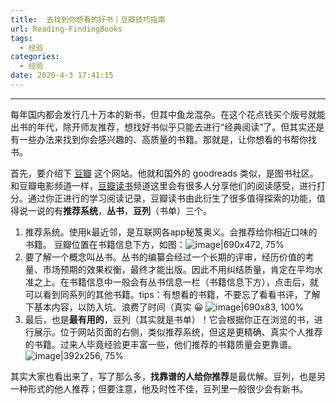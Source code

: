 ```yaml
---
title:  去找到你想看的好书丨豆瓣技巧指南
url: Reading-FindingBooks
tags:
  - 经验
categories:
  - 经验
date: 2020-4-3 17:41:15
---
```


* * *

每年国内都会发行几十万本的新书，但其中鱼龙混杂。在这个花点钱买个版号就能出书的年代，除开师友推荐，想找好书似乎只能去进行“经典阅读”了。但其实还是有一些办法来找到你会感兴趣的、高质量的书籍。那就是，让你想看的书帮你找书。

首先，要介绍下 [豆瓣](https://www.douban.com/) 这个网站。他就和国外的 goodreads 类似，是图书社区。和豆瓣电影频道一样，[豆瓣读书](https://book.douban.com/)频道这里会有很多人分享他们的阅读感受，进行打分。通过你正进行的学习阅读记录，豆瓣读书由此衍生了很多值得探索的功能，值得说一说的有**推荐系统**，**丛书**，**豆列**（书单）三个。

1. 推荐系统。使用k最近邻，是互联网各app秘笈奥义。会推荐给你相近口味的书籍。
豆瓣位置在书籍信息下方，如图：![image|690x472, 75%](https://dev.bbs.sjtu.edu.cn/uploads/default/original/2X/0/005f1306e2d9e0791c2a8af687eb0e41c3b1d6f0.jpeg) 
2. 要了解一个概念叫丛书。丛书的编纂会经过一个长期的评审，经历价值的考量、市场预期的效果权衡，最终才能出版。因此不用纠结质量，肯定在平均水准之上。在书籍信息中一般会有丛书信息一栏（书籍信息下方），点击后，就可以看到同系列的其他书籍。tips：有想看的书籍，不要忘了看看书评，了解下基本内容，以防入坑、浪费了时间（真实 😀
![image|690x83, 100%](https://dev.bbs.sjtu.edu.cn/uploads/default/original/2X/e/e1803edfd77b46a5e30aa519a95668b48fb0c308.png) 
3. 最后，也是**最有用的**，豆列（其实就是书单）！它会根据你正在浏览的书，进行展示。位于网站页面的右侧，类似推荐系统，但这是更精确、真实个人推荐的书籍。过来人毕竟经验更丰富一些，他们推荐的书籍质量会更靠谱。
![image|392x256, 75%](https://dev.bbs.sjtu.edu.cn/uploads/default/original/2X/d/d3d25e783b277e4f1191544a199baeefbed0eaaa.png) 

其实大家也看出来了，写了那么多，**找靠谱的人给你推荐**是最优解。豆列，也是另一种形式的他人推荐；但要注意，他及时性不佳，豆列里一般很少会有新书。
